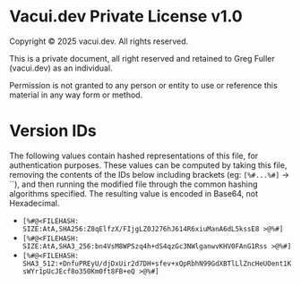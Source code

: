 # Vacui.dev Private License v1.0

Copyright © 2025 vacui.dev. All rights reserved.

This is a private document, all right reserved and retained to Greg Fuller (vacui.dev) as an individual.

Permission is not granted to any person or entity to use or reference this material in any way form or method.

# Version IDs

The following values contain hashed representations of this file, for authentication purposes.
These values can be computed by taking this file, removing the contents of the IDs below
including brackets (eg: `[%#...%#]` -> ``), and then running the modified file through the
common hashing algorithms specified. The resulting value is encoded in Base64, not Hexadecimal.

* `[%#@<FILEHASH: SIZE:AtA,SHA256:Z8qElfzX/FIjgLZ0J276hJ614R6xiuManA6dL5kssE8 >@%#]`
* `[%#@<FILEHASH: SIZE:AtA,SHA3_256:bn4VsM8WPSzq4h+dS4qzGc3NWlganwvKHV0FAnG1Rss >@%#]`
* `[%#@<FILEHASH: SHA3_512:+DnfuPREyU/djDxUir2d7DH+sfev+xQpRbhN99GdXBTlLlZncHeUOent1KsWYr1pUcJEcf8o350Km0ft8FB+eQ >@%#]`